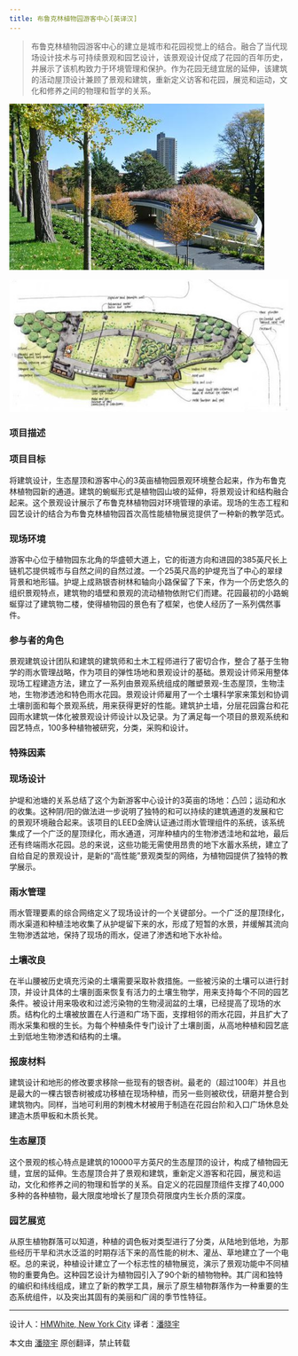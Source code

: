 ```yaml
---
title: 布鲁克林植物园游客中心[英译汉]
---
```


> 布鲁克林植物园游客中心的建立是城市和花园视觉上的结合。融合了当代现场设计技术与可持续景观和园艺设计，该景观设计促成了花园的百年历史，并展示了该机构致力于环境管理和保护。作为花园无缝宜居的延伸，该建筑的活动屋顶设计兼顾了景观和建筑，重新定义访客和花园，展览和运动，文化和修养之间的物理和哲学的关系。

![布鲁克林植物园游客中心](/img/blkl-1.jpg)

![布鲁克林植物园游客中心](/img/blkl-2.jpg)

### 项目描述 ###

### 项目目标 ###

将建筑设计，生态屋顶和游客中心的3英亩植物园景观环境整合起来，作为布鲁克林植物园新的通道。建筑的蜿蜒形式是植物园山坡的延伸，将景观设计和结构融合起来。这个景观设计展示了布鲁克林植物园对环境管理的承诺。现场的生态工程和园艺设计的结合为布鲁克林植物园首次高性能植物展览提供了一种新的教学范式。

### 现场环境 ###

游客中心位于植物园东北角的华盛顿大道上，它的街道方向和进园的385英尺长上链机芯提供城市与自然之间的自然过渡。一个25英尺高的护堤充当了中心的翠绿背景和地形锚。护堤上成熟银杏树林和轴向小路保留了下来，作为一个历史悠久的组织景观特点，建筑物的墙壁和景观的流动植物依附它们而建。花园最初的小路蜿蜒穿过了建筑物二楼，使得植物园的景色有了框架，也使人经历了一系列偶然事件。

### 参与者的角色 ###

景观建筑设计团队和建筑的建筑师和土木工程师进行了密切合作，整合了基于生物学的雨水管理战略，作为项目的弹性场地和景观设计的基础。景观设计师采用整体现场工程建造方法，建立了一系列由景观系统组成的雕塑景观-生态屋顶，生物洼地，生物渗透池和特色雨水花园。景观设计师雇用了一个土壤科学家来策划和协调土壤剖面和每个景观系统，用来获得更好的性能。建筑护土墙，分层花园露台和花园雨水建筑一体化被景观设计师设计以及记录。为了满足每一个项目的景观系统和园艺特点，100多种植物被研究，分类，采购和设计。

### 特殊因素 ###

### 现场设计 ###

护堤和池塘的关系总结了这个为新游客中心设计的3英亩的场地：凸凹；运动和水的收集。这种阴/阳的做法进一步说明了独特的和可以持续的建筑通道的发展和它的景观环境融合起来。该项目的LEED金牌认证通过雨水管理组件的系统，该系统集成了一个广泛的屋顶绿化，雨水通道，河岸种植内的生物渗透洼地和盆地，最后还有终端雨水花园。总的来说，这些功能无需使用昂贵的地下水蓄水系统，建立了自给自足的景观设计，是新的“高性能”景观类型的网络，为植物园提供了独特的教学展示。

### 雨水管理 ###

雨水管理要素的综合网络定义了现场设计的一个关键部分。一个广泛的屋顶绿化，雨水渠道和种植洼地收集了从护堤留下来的水，形成了短暂的水景，并缓解其流向生物渗透盆地，保持了现场的雨水，促进了渗透和地下水补给。

### 土壤改良 ###

在半山腰被历史填充污染的土壤需要采取补救措施。一些被污染的土壤可以进行封顶，并设计具体的土壤剖面来恢复有活力的土壤生物学，用来支持每个不同的园艺条件。被设计用来吸收和过滤污染物的生物浸润盆的土壤，已经提高了现场的水质。结构化的土壤被放置在人行道和广场下面，支撑相邻的雨水花园，并且扩大了雨水采集和根的生长。为每个种植条件专门设计了土壤剖面，从高地种植和园艺底土到低地生物渗透和结构的土壤。

### 报废材料 ###

建筑设计和地形的修改要求移除一些现有的银杏树。最老的（超过100年）并且也是最大的一棵古银杏树被成功移植在现场种植，而另一些则被砍伐，研磨并整合到建筑物内。同样，当地可利用的刺槐木材被用于制造在花园台阶和入口广场休息处建造木质甲板和木质长凳。

### 生态屋顶 ###

这个景观的核心特点是建筑的10000平方英尺的生态屋顶的设计，构成了植物园无缝，宜居的延伸。生态屋顶合并了景观和建筑，重新定义游客和花园，展览和运动，文化和修养之间的物理和哲学的关系。自定义的花园屋顶组件支撑了40,000多种的各种植物，最大限度地增长了屋顶负荷限度内生长介质的深度。

### 园艺展览 ###

从原生植物群落可以知道，种植的调色板对类型进行了分类，从陆地到低地，为那些经历干旱和洪水泛滥的时期存活下来的高性能的树木、灌丛、草地建立了一个电枢。总的来说，种植设计建立了一个标志性的植物展览，演示了景观功能中不同植物的重要角色。这种园艺设计为植物园引入了90个新的植物物种。其广阔和独特的编织和纬线组成，建立了新的教学工具，展示了原生植物群落作为一种重要的生态系统组件，以及突出其固有的美丽和广阔的季节性特征。

--------------------------------------------------------------------------------


设计人：[HMWhite, New York City][a]
译者：[潘晓宇](https://github.com/xiaoyu33)

本文由 [潘晓宇](https://github.com/LCTT/TranslateProject) 原创翻译，禁止转载

[a]:http://hmwhitesa.com
